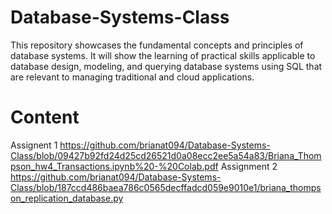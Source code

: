 # Database-Systems-Class

This repository showcases the fundamental concepts and principles of database systems. It will show the learning of practical skills applicable to database design, modeling, and querying database systems using SQL that are relevant to managing traditional and cloud applications.

# Content 

Assignent 1 
https://github.com/brianat094/Database-Systems-Class/blob/09427b92fd24d25cd26521d0a08ecc2ee5a54a83/Briana_Thompson_hw4_Transactions.ipynb%20-%20Colab.pdf
Assignment 2 
https://github.com/brianat094/Database-Systems-Class/blob/187ccd486baea786c0565decffadcd059e9010e1/briana_thompson_replication_database.py
